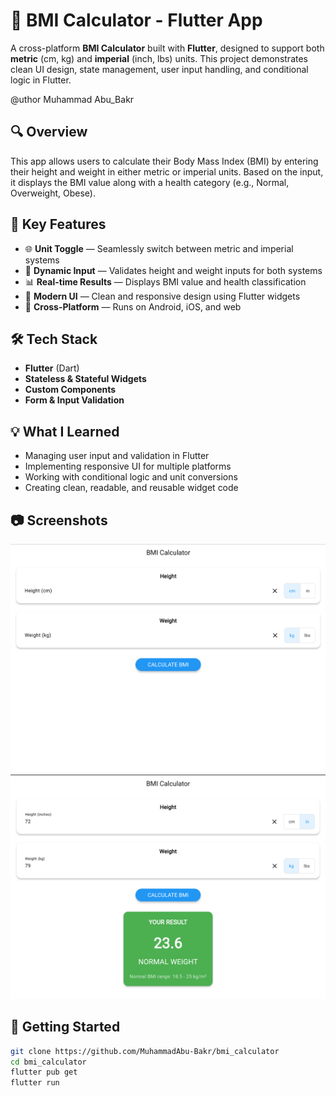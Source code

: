 # 🧮 BMI Calculator - Flutter App

A cross-platform **BMI Calculator** built with **Flutter**, designed to support both **metric** (cm, kg) and **imperial** (inch, lbs) units. This project demonstrates clean UI design, state management, user input handling, and conditional logic in Flutter.

@uthor Muhammad Abu_Bakr

## 🔍 Overview

This app allows users to calculate their Body Mass Index (BMI) by entering their height and weight in either metric or imperial units. Based on the input, it displays the BMI value along with a health category (e.g., Normal, Overweight, Obese).

## 🎯 Key Features

- 🌐 **Unit Toggle** — Seamlessly switch between metric and imperial systems  
- 📏 **Dynamic Input** — Validates height and weight inputs for both systems  
- 📊 **Real-time Results** — Displays BMI value and health classification  
- 🎨 **Modern UI** — Clean and responsive design using Flutter widgets  
- 🔁 **Cross-Platform** — Runs on Android, iOS, and web

## 🛠️ Tech Stack

- **Flutter** (Dart)
- **Stateless & Stateful Widgets**
- **Custom Components**
- **Form & Input Validation**

## 💡 What I Learned

- Managing user input and validation in Flutter
- Implementing responsive UI for multiple platforms
- Working with conditional logic and unit conversions
- Creating clean, readable, and reusable widget code

## 📷 Screenshots

![screenshot 1](assets/Screenshots/bmi_Screenshot_1.png)
![screenshot 2](assets/Screenshots/bmi_Screenshot_2.png)



## 🚀 Getting Started

```bash
git clone https://github.com/MuhammadAbu-Bakr/bmi_calculator
cd bmi_calculator
flutter pub get
flutter run
